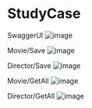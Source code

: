# StudyCase

SwaggerUI
![image](https://user-images.githubusercontent.com/51646136/136670958-f09f01d6-e3f9-46a7-b840-a8efabe18043.png)

Movie/Save
![image](https://user-images.githubusercontent.com/51646136/136671013-944a509b-3456-46c1-9e0c-ad9c35d92d08.png)

Director/Save
![image](https://user-images.githubusercontent.com/51646136/136671029-18010869-a2ed-4bce-afe7-8e2769af54c2.png)

Movie/GetAll
![image](https://user-images.githubusercontent.com/51646136/136670981-ba2d33c7-b101-4a5b-b950-9e5473952ddf.png)

Director/GetAll
![image](https://user-images.githubusercontent.com/51646136/136670994-3a2d408a-3400-48c2-a59d-d2bd905accf0.png)
